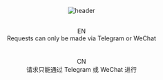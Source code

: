 <div align="center"> 

![header](https://capsule-render.vercel.app/api?type=cylinder&color=000000&height=150&section=header&text=HyperWHY&fontColor=ffffff&fontSize=70&animation=fadeIn&fontAlignY=55&desc=%20&descAlignY=62&descAlign=62)

  <br/>
  EN<br/>
Requests can only be made via Telegram or WeChat
  <br/>

####  

 <br/>
   CN<br/>
  请求只能通过 Telegram 或 WeChat 进行
 <br/>

####  

</div>
